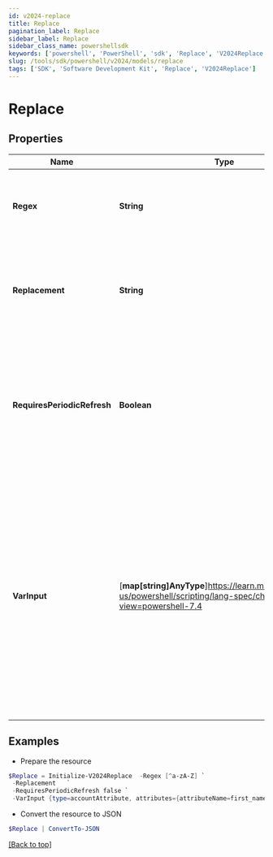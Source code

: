 ```yaml
---
id: v2024-replace
title: Replace
pagination_label: Replace
sidebar_label: Replace
sidebar_class_name: powershellsdk
keywords: ['powershell', 'PowerShell', 'sdk', 'Replace', 'V2024Replace']
slug: /tools/sdk/powershell/v2024/models/replace
tags: ['SDK', 'Software Development Kit', 'Replace', 'V2024Replace']
---
```


# Replace

## Properties

| Name | Type | Description | Notes |
| --- | --- | --- | --- |
| **Regex** | **String** | This can be a string or a regex pattern in which you want to replace. | [required] |
| **Replacement** | **String** | This is the replacement string that should be substituded wherever the string or pattern is found. | [required] |
| **RequiresPeriodicRefresh** | **Boolean** | A value that indicates whether the transform logic should be re-evaluated every evening as part of the identity refresh process | [optional] [default to $false] |
| **VarInput** | [**map[string]AnyType**]https://learn.microsoft.com/en-us/powershell/scripting/lang-spec/chapter-04?view=powershell-7.4 | This is an optional attribute that can explicitly define the input data which will be fed into the transform logic. If input is not provided, the transform will take its input from the source and attribute combination configured via the UI. | [optional] |

## Examples

- Prepare the resource

```powershell
$Replace = Initialize-V2024Replace  -Regex [^a-zA-Z] `
 -Replacement   `
 -RequiresPeriodicRefresh false `
 -VarInput {type=accountAttribute, attributes={attributeName=first_name, sourceName=Source}}
```

- Convert the resource to JSON

```powershell
$Replace | ConvertTo-JSON
```

[[Back to top]](#)
